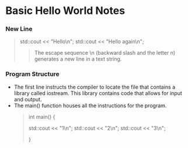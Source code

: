 # Basic Hello World Notes

### New Line

> std::cout << "Hello\n";
> std::cout << "Hello again\n";
>
> > The escape sequence \n (backward slash and the letter n) generates a new line in a text string.

### Program Structure

- The first line instructs the compiler to locate the file that contains a library called iostream. This library contains code that allows for input and output.
- The main() function houses all the instructions for the program.
  > int main() {
  >
  > std::cout << "1\n";
  > std::cout << "2\n";
  > std::cout << "3\n";
  >
  > }

